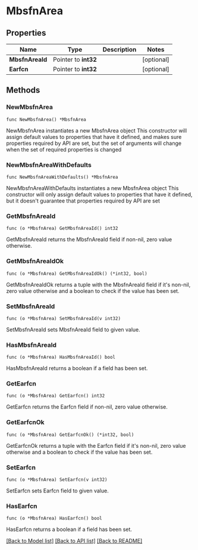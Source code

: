 # MbsfnArea

## Properties

Name | Type | Description | Notes
------------ | ------------- | ------------- | -------------
**MbsfnAreaId** | Pointer to **int32** |  | [optional] 
**Earfcn** | Pointer to **int32** |  | [optional] 

## Methods

### NewMbsfnArea

`func NewMbsfnArea() *MbsfnArea`

NewMbsfnArea instantiates a new MbsfnArea object
This constructor will assign default values to properties that have it defined,
and makes sure properties required by API are set, but the set of arguments
will change when the set of required properties is changed

### NewMbsfnAreaWithDefaults

`func NewMbsfnAreaWithDefaults() *MbsfnArea`

NewMbsfnAreaWithDefaults instantiates a new MbsfnArea object
This constructor will only assign default values to properties that have it defined,
but it doesn't guarantee that properties required by API are set

### GetMbsfnAreaId

`func (o *MbsfnArea) GetMbsfnAreaId() int32`

GetMbsfnAreaId returns the MbsfnAreaId field if non-nil, zero value otherwise.

### GetMbsfnAreaIdOk

`func (o *MbsfnArea) GetMbsfnAreaIdOk() (*int32, bool)`

GetMbsfnAreaIdOk returns a tuple with the MbsfnAreaId field if it's non-nil, zero value otherwise
and a boolean to check if the value has been set.

### SetMbsfnAreaId

`func (o *MbsfnArea) SetMbsfnAreaId(v int32)`

SetMbsfnAreaId sets MbsfnAreaId field to given value.

### HasMbsfnAreaId

`func (o *MbsfnArea) HasMbsfnAreaId() bool`

HasMbsfnAreaId returns a boolean if a field has been set.

### GetEarfcn

`func (o *MbsfnArea) GetEarfcn() int32`

GetEarfcn returns the Earfcn field if non-nil, zero value otherwise.

### GetEarfcnOk

`func (o *MbsfnArea) GetEarfcnOk() (*int32, bool)`

GetEarfcnOk returns a tuple with the Earfcn field if it's non-nil, zero value otherwise
and a boolean to check if the value has been set.

### SetEarfcn

`func (o *MbsfnArea) SetEarfcn(v int32)`

SetEarfcn sets Earfcn field to given value.

### HasEarfcn

`func (o *MbsfnArea) HasEarfcn() bool`

HasEarfcn returns a boolean if a field has been set.


[[Back to Model list]](../README.md#documentation-for-models) [[Back to API list]](../README.md#documentation-for-api-endpoints) [[Back to README]](../README.md)


